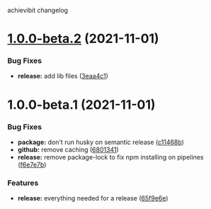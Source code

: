 achievibit changelog

# [1.0.0-beta.2](https://github.com/Kibibit/dev-tools/compare/v1.0.0-beta.1...v1.0.0-beta.2) (2021-11-01)


### Bug Fixes

* **release:** add lib files ([3eaa4c1](https://github.com/Kibibit/dev-tools/commit/3eaa4c1a0f2a97c02cbdc7e7a25b782a22d48e96))

# 1.0.0-beta.1 (2021-11-01)


### Bug Fixes

* **package:** don't run husky on semantic release ([c11468b](https://github.com/Kibibit/dev-tools/commit/c11468bc2ae1c9a50372c9c392852f5564f047cf))
* **github:** remove caching ([6801341](https://github.com/Kibibit/dev-tools/commit/6801341bdc605dcb395bfdd0c4187c9af1c83b81))
* **release:** remove package-lock to fix npm installing on pipelines ([f6e7e7b](https://github.com/Kibibit/dev-tools/commit/f6e7e7b02ab13825044351b035627877d06b1590))


### Features

* **release:** everything needed for a release ([65f9e6e](https://github.com/Kibibit/dev-tools/commit/65f9e6e31cecf845b400856ba2bc64fa9cdb244d))
